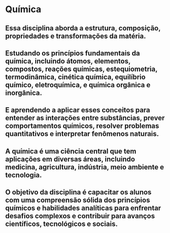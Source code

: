 # Química
## Essa disciplina aborda a estrutura, composição, propriedades e transformações da matéria.
## Estudando os princípios fundamentais da química, incluindo átomos, elementos, compostos, reações químicas, estequiometria, termodinâmica, cinética química, equilíbrio químico, eletroquímica, e química orgânica e inorgânica.
## E aprendendo a aplicar esses conceitos para entender as interações entre substâncias, prever comportamentos químicos, resolver problemas quantitativos e interpretar fenômenos naturais.
## A química é uma ciência central que tem aplicações em diversas áreas, incluindo medicina, agricultura, indústria, meio ambiente e tecnologia.
## O objetivo da disciplina é capacitar os alunos com uma compreensão sólida dos princípios químicos e habilidades analíticas para enfrentar desafios complexos e contribuir para avanços científicos, tecnológicos e sociais.

